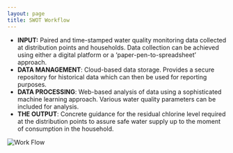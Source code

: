 ```yaml
---
layout: page
title: SWOT Workflow
---
```


<ul>
    <li>
        <b>INPUT:</b> Paired and time-stamped water quality monitoring data collected at distribution points and households.
        Data collection can be achieved using either a digital platform or  a ‘paper-pen-to-spreadsheet’ approach.
    </li>
    <li>
        <b>DATA MANAGEMENT</b>: Cloud-based data storage.
        Provides a secure repository for historical data which can then be used for reporting purposes.
    </li>
    <li>
        <b>DATA PROCESSING</b>: Web-based analysis of data using a sophisticated machine learning approach.
        Various water quality parameters can be included for analysis.
    </li>
    <li>
        <b>THE OUTPUT</b>: Concrete guidance for the residual chlorine level required at the distribution points to assure safe water supply up to the moment of consumption in the household.
    </li>
</ul>

<div>
  <img src="swat/assets/images/work_flow_1.png" alt="Work Flow">
</div>
